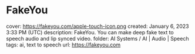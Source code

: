 # FakeYou

cover: https://fakeyou.com/apple-touch-icon.png
created: January 6, 2023 3:33 PM (UTC)
description: FakeYou. You can make deep fake text to speech audio and lip synced video.
folder: AI Systems / AI | Audio | Speech
tags: ai, text to speech
url: https://fakeyou.com